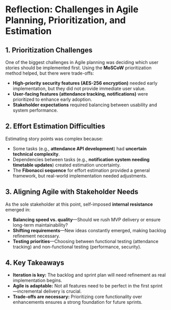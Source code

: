 # Reflection: Challenges in Agile Planning, Prioritization, and Estimation

## 1. Prioritization Challenges
One of the biggest challenges in Agile planning was deciding which user stories should be implemented first. Using the **MoSCoW** prioritization method helped, but there were trade-offs:
- **High-priority security features (AES-256 encryption)** needed early implementation, but they did not provide immediate user value.
- **User-facing features (attendance tracking, notifications)** were prioritized to enhance early adoption.
- **Stakeholder expectations** required balancing between usability and system performance.

## 2. Effort Estimation Difficulties
Estimating story points was complex because:
- Some tasks (e.g., **attendance API development**) had **uncertain technical complexity**.
- Dependencies between tasks (e.g., **notification system needing timetable updates**) created estimation uncertainty.
- The **Fibonacci sequence** for effort estimation provided a general framework, but real-world implementation needed adjustments.

## 3. Aligning Agile with Stakeholder Needs
As the sole stakeholder at this point, self-imposed **internal resistance** emerged in:
- **Balancing speed vs. quality**—Should we rush MVP delivery or ensure long-term maintainability?
- **Shifting requirements**—New ideas constantly emerged, making backlog refinement necessary.
- **Testing priorities**—Choosing between functional testing (attendance tracking) and non-functional testing (performance, security).

## 4. Key Takeaways
- **Iteration is key:** The backlog and sprint plan will need refinement as real implementation begins.
- **Agile is adaptable:** Not all features need to be perfect in the first sprint—incremental delivery is crucial.
- **Trade-offs are necessary:** Prioritizing core functionality over enhancements ensures a strong foundation for future sprints.

